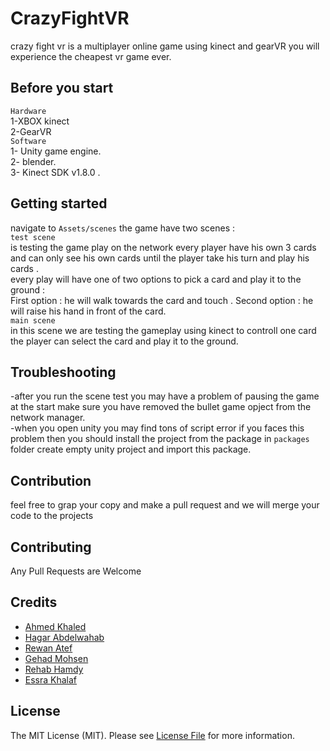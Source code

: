 # CrazyFightVR
crazy fight vr is a multiplayer online game using kinect and gearVR you will experience the cheapest vr game ever.

## Before you start
`Hardware` <br>
 1-XBOX kinect <br>
 2-GearVR <br>
`Software` <br>
1- Unity game engine.<br>
2- blender.<br>
3- Kinect SDK v1.8.0 .<br>

## Getting started 
navigate to `Assets/scenes` the game have two scenes :<br>
`test scene` <br>
is testing the game play on the network every player have his own 3 cards and can only see his own cards until the player take his turn and 
play his cards .<br>
every play will have one of two options to pick a card and play it to the ground :<br>
First option : he will walk towards the card and touch .
Second option : he will raise his hand in front of the card.
<br>
`main scene` <br>
in this scene we are testing the gameplay using kinect to controll one card the player can select the card and play it to the ground.
## Troubleshooting
-after you run the scene test you may have a problem of pausing the game at the start make sure you have removed the bullet game opject from the network manager.<br>
-when you open unity you may find tons of script error if you faces this problem then you should install the project from the package in `packages` folder create empty unity project and import this package.<br>
## Contribution
feel free to grap your copy and make a pull request and we will merge your code to the projects 

## Contributing
Any Pull Requests are Welcome

## Credits
- <a href="https://github.com/aa-ahmed-aa">Ahmed Khaled</a>
- <a href="https://github.com/hagarabdelwaha">Hagar Abdelwahab</a>
- <a href="https://github.com/Rewan95">Rewan Atef</a>
- <a href="https://github.com/JehadMohsen">Gehad Mohsen</a>
- <a href="https://github.com/rehab25">Rehab Hamdy</a>
- <a href="https://github.com/esraakhalaf">Essra Khalaf</a>

## License
The MIT License (MIT). Please see <a href="https://github.com/GuardiansLabs/Repository/blob/master/LICENSE.md">License File</a> for more information.
